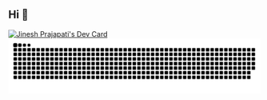 ## Hi 👋

<!--
**vc-jinesh/vc-jinesh** is a ✨ _special_ ✨ repository because its `README.md` (this file) appears on your GitHub profile.

Here are some ideas to get you started:

- 🔭 I’m currently working on ...
- 🌱 I’m currently learning ...
- 👯 I’m looking to collaborate on ...
- 🤔 I’m looking for help with ...
- 💬 Ask me about ...
- 📫 How to reach me: ...
- 😄 Pronouns: ...
- ⚡ Fun fact: ...
-->

<a href="https://app.daily.dev/jineshprajapati"><img src="https://api.daily.dev/devcards/v2/K4D9I4CEHftsqTYEy4SFd.png?type=wide&r=4n1" width="652" alt="Jinesh Prajapati's Dev Card"/></a>
  <picture>
    <source media="(prefers-color-scheme: light)" srcset="https://github.com/vc-jinesh/vc-jinesh/blob/output/github-contribution-grid-snake.svg">
    <img alt="github contribution grid snake animation" src="https://github.com/vc-jinesh/vc-jinesh/blob/output/github-contribution-grid-snake.svg">
  </picture>
</div>
